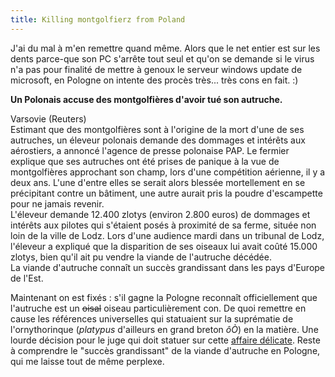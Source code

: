 ```yaml
---
title: Killing montgolfierz from Poland
---
```


J'ai du mal à m'en remettre quand même. Alors que le net entier est sur les
dents parce-que son PC s'arrête tout seul et qu'on se demande si le virus n'a
pas pour finalité de mettre à genoux le serveur windows update de microsoft,
en Pologne on intente des procès très... très cons en fait. :)

**Un Polonais accuse des montgolfières d'avoir tué son autruche.**

Varsovie (Reuters)  
Estimant que des montgolfières sont à l'origine de la mort d'une de ses
autruches, un éleveur polonais demande des dommages et intérêts aux
aérostiers, a annoncé l'agence de presse polonaise PAP. Le fermier explique
que ses autruches ont été prises de panique à la vue de montgolfières
approchant son champ, lors d'une compétition aérienne, il y a deux ans. L'une
d'entre elles se serait alors blessée mortellement en se précipitant contre un
bâtiment, une autre aurait pris la poudre d'escampette pour ne jamais revenir.  
L'éleveur demande 12.400 zlotys (environ 2.800 euros) de dommages et intérêts
aux pilotes qui s'étaient posés à proximité de sa ferme, située non loin de la
ville de Lodz. Lors d'une audience mardi dans un tribunal de Lodz, l'éleveur a
expliqué que la disparition de ses oiseaux lui avait coûté 15.000 zlotys, bien
qu'il ait pu vendre la viande de l'autruche décédée.  
La viande d'autruche connaît un succès grandissant dans les pays d'Europe de
l'Est.

Maintenant on est fixés : s'il gagne la Pologne reconnaît officiellement que
l'autruche est un <s>oisal</s> oiseau particulièrement con. De quoi remettre
en cause les références universelles qui statuaient sur la suprématie de
l'ornythorinque (_platypus_ d'ailleurs en grand breton _ôÒ_) en la matière.
Une lourde décision pour le juge qui doit statuer sur cette [affaire
délicate](http://fr.news.yahoo.com/030812/85/3cgry.html). Reste à comprendre
le "succès grandissant" de la viande d'autruche en Pologne, qui me laisse tout
de même perplexe.

